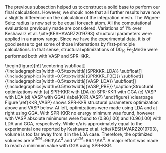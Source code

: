 The previous subsection helped us to construct a solid base to perform our final calculations. However, we should note that all further results have now a slightly difference on the calculation of the integration mesh. The Wigner-Seitz radius is now set to be equal for each atom. All the computational evaluations previously made are considered. Variations of 1\% over Keshavarz et al. \cite{KESHAVARZ2019793} structural parameters were applied in a narrow range. Since we have the experimental data, it is of good sense to get some of those informations by first-principle calculations. In that sense, structural optimizations of D0$_{19}$ Fe$_{2}$MnGe were performed both with VASP and SPR-KKR. 

\begin{figure}[h!]
    \centering
\subfloat[]{\includegraphics[width=0.5\textwidth]{SPRKKR_LDA}}
\subfloat[]{\includegraphics[width=0.5\textwidth]{SPRKKR_PBE}}\\
\subfloat[]{\includegraphics[width=0.5\textwidth]{VASP_LDA}}
\subfloat[]{\includegraphics[width=0.5\textwidth]{VASP_PBE}}
\caption{Structural optimizations with (a) SPR-KKR with LDA (b) SPR-KKR with GGA (c) VASP with LDA (d) VASP with GGA}
\label{KKR_VASP}
\end{figure}
\clearpage
Figure \ref{KKR_VASP} shows SPR-KKR structural parameters optimization above and VASP below. At left, optimizations were made using LDA and at right using GGA. With SPR-KKR no energy minimum was found, however with VASP absolute minimums were found to (0.86,1.00) and (0.96,1.00) with LDA and GGA, respectively. While c/a is approximately equal to the experimental one reported by Keshavarz et al. \cite{KESHAVARZ2019793}, volume is too far away from it in the LDA case. Therefore, the optimized volumes are V$^{GGA}$=96.1\AA$^{3}$ and V$^{LDA}$=86.1 \AA$^{3}$. A major effort was made to reach a minimum value with GGA using SPR-KKR. 
